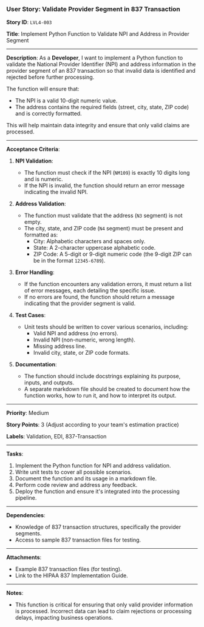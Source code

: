 ### **User Story: Validate Provider Segment in 837 Transaction**

**Story ID**: `LVL4-003`

**Title**: Implement Python Function to Validate NPI and Address in Provider Segment

---

**Description**:
As a **Developer**, I want to implement a Python function to validate the National Provider Identifier (NPI) and address information in the provider segment of an 837 transaction so that invalid data is identified and rejected before further processing.

The function will ensure that:
- The NPI is a valid 10-digit numeric value.
- The address contains the required fields (street, city, state, ZIP code) and is correctly formatted.

This will help maintain data integrity and ensure that only valid claims are processed.

---

**Acceptance Criteria**:

1. **NPI Validation**:
   - The function must check if the NPI (`NM109`) is exactly 10 digits long and is numeric.
   - If the NPI is invalid, the function should return an error message indicating the invalid NPI.

2. **Address Validation**:
   - The function must validate that the address (`N3` segment) is not empty.
   - The city, state, and ZIP code (`N4` segment) must be present and formatted as:
     - City: Alphabetic characters and spaces only.
     - State: A 2-character uppercase alphabetic code.
     - ZIP Code: A 5-digit or 9-digit numeric code (the 9-digit ZIP can be in the format `12345-6789`).

3. **Error Handling**:
   - If the function encounters any validation errors, it must return a list of error messages, each detailing the specific issue.
   - If no errors are found, the function should return a message indicating that the provider segment is valid.

4. **Test Cases**:
   - Unit tests should be written to cover various scenarios, including:
     - Valid NPI and address (no errors).
     - Invalid NPI (non-numeric, wrong length).
     - Missing address line.
     - Invalid city, state, or ZIP code formats.

5. **Documentation**:
   - The function should include docstrings explaining its purpose, inputs, and outputs.
   - A separate markdown file should be created to document how the function works, how to run it, and how to interpret its output.

---

**Priority**: Medium

**Story Points**: 3 (Adjust according to your team's estimation practice)

**Labels**: Validation, EDI, 837-Transaction

---

**Tasks**:
1. Implement the Python function for NPI and address validation.
2. Write unit tests to cover all possible scenarios.
3. Document the function and its usage in a markdown file.
4. Perform code review and address any feedback.
5. Deploy the function and ensure it's integrated into the processing pipeline.

---

**Dependencies**:
- Knowledge of 837 transaction structures, specifically the provider segments.
- Access to sample 837 transaction files for testing.

---

**Attachments**:
- Example 837 transaction files (for testing).
- Link to the HIPAA 837 Implementation Guide.

---

**Notes**:
- This function is critical for ensuring that only valid provider information is processed. Incorrect data can lead to claim rejections or processing delays, impacting business operations.